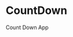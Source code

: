 # CountDown
 Count Down App
     
          
                                                  
                                                        
                                           
                      
              
   
  
   
 
